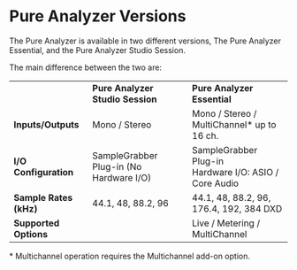 # Pure Analyzer Versions

The Pure Analyzer is available in two different versions, The Pure Analyzer Essential, and the Pure
Analyzer Studio Session.

The main difference between the two are:

<table>
<tr>
<td></td>
<td><b>Pure Analyzer Studio Session</b></td>
<td><b>Pure Analyzer Essential</b></td>
</tr>
<tr>
<td><b>Inputs/Outputs</b></td>
<td>Mono / Stereo</td>
<td>Mono / Stereo / MultiChannel* up to 16 ch.
</td>
</tr>
<tr>
<td><b>I/O Configuration</b></td>
<td>
<link type="document" target="SampleGrabber">SampleGrabber</link> Plug-in (No Hardware I/O)
</td>
<td>
<link type="document" target="SampleGrabber">SampleGrabber</link> Plug-in
<br>Hardware I/O:
ASIO / Core Audio
</td>
</tr>
<tr>
<td><b>Sample Rates (kHz)</b></td>
<td>44.1, 48, 88.2, 96</td>
<td>44.1, 48, 88.2, 96, 176.4, 192, 384 DXD
</td>
</tr>
<tr>
<td><b>Supported Options</b></td>
<td></td>
<td>Live / <link type="document" target="Metering">Metering</link> / MultiChannel
</td>
</tr>
</table>
* Multichannel operation requires the Multichannel add-on option.